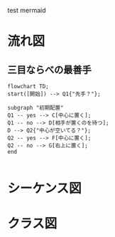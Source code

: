 test mermaid

# 流れ図
## 三目ならべの最善手

```mermaid
flowchart TD;
start([開始]) --> Q1{"先手？"};

subgraph "初期配置"
Q1 -- yes --> C[中心に置く];
Q1 -- no --> D[相手が置くのを待つ];
D --> Q2{"中心が空いてる？"};
Q2 -- yes --> F[中心に置く];
Q2 -- no --> G[右上に置く];
end


```
# シーケンス図



# クラス図
